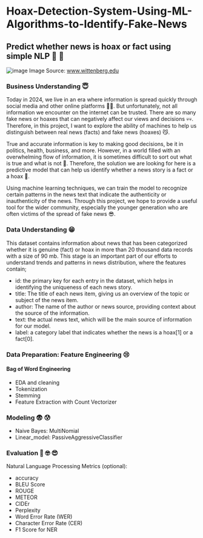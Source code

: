 # Hoax-Detection-System-Using-ML-Algorithms-to-Identify-Fake-News

## Predict whether news is hoax or fact using simple NLP 🤨 🧐

![image](https://github.com/roniantoniius/Hoax-Detection-System-Using-ML-Algorithms-to-Identify-Fake-News/assets/121453378/a1c6a960-7490-43d0-8d9d-9f68eed85c52)
Image Source: www.wittenberg.edu

### Business Understanding 😇 

Today in 2024, we live in an era where information is spread quickly through social media and other online platforms 🤖🤖. But unfortunately, not all information we encounter on the internet can be trusted. There are so many fake news or hoaxes that can negatively affect our views and decisions 💀💀. Therefore, in this project, I want to explore the ability of machines to help us distinguish between real news (facts) and fake news (hoaxes) 😼.

True and accurate information is key to making good decisions, be it in politics, health, business, and more. However, in a world filled with an overwhelming flow of information, it is sometimes difficult to sort out what is true and what is not 🥺. Therefore, the solution we are looking for here is a predictive model that can help us identify whether a news story is a fact or a hoax 🤗.

Using machine learning techniques, we can train the model to recognize certain patterns in the news text that indicate the authenticity or inauthenticity of the news. Through this project, we hope to provide a useful tool for the wider community, especially the younger generation who are often victims of the spread of fake news 😎.



### Data Understanding 😁
This dataset contains information about news that has been categorized whether it is genuine (fact) or hoax in more than 20 thousand data records with a size of 90 mb. This stage is an important part of our efforts to understand trends and patterns in news distribution, where the features contain;
- id: the primary key for each entry in the dataset, which helps in identifying the uniqueness of each news story.
- title: The title of each news item, giving us an overview of the topic or subject of the news item.
- author: The name of the author or news source, providing context about the source of the information.
- text: the actual news text, which will be the main source of information for our model.
- label: a category label that indicates whether the news is a hoax[1] or a fact[0].

### Data Preparation: Feature Engineering 😢
#### Bag of Word Engineering
- EDA and cleaning
- Tokenization
- Stemming
- Feature Extraction with Count Vectorizer

### Modeling 😨 😰
- Naive Bayes: MultiNomial
- Linear_model: PassiveAggressiveClassifier

### Evaluation 🧐 🤓 😎
Natural Language Processing Metrics (optional):
- accuracy
- BLEU Score
- ROUGE
- METEOR
- CIDEr
- Perplexity
- Word Error Rate (WER)
- Character Error Rate (CER)
- F1 Score for NER

